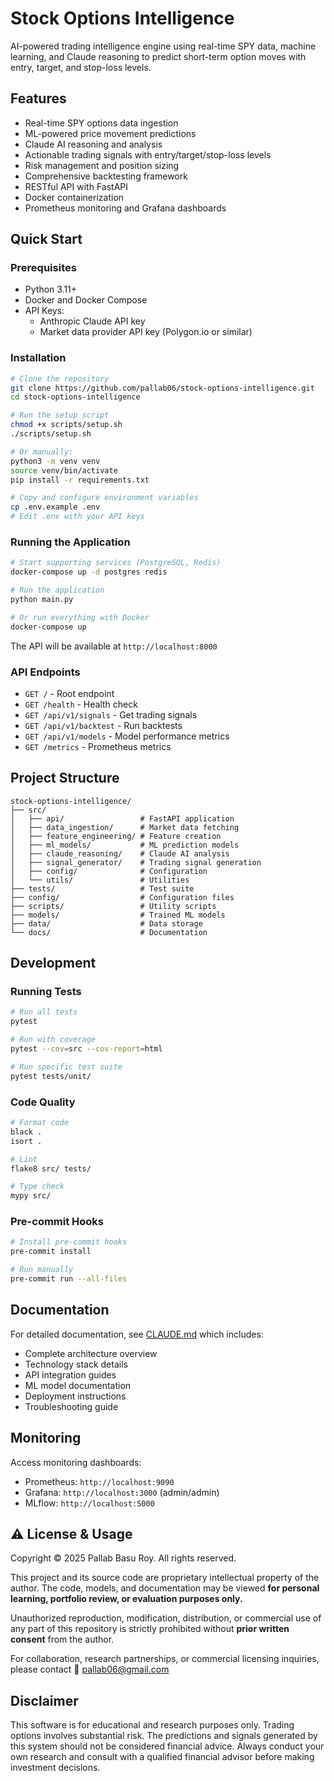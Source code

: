 # Stock Options Intelligence

AI-powered trading intelligence engine using real-time SPY data, machine learning, and Claude reasoning to predict short-term option moves with entry, target, and stop-loss levels.

## Features

- Real-time SPY options data ingestion
- ML-powered price movement predictions
- Claude AI reasoning and analysis
- Actionable trading signals with entry/target/stop-loss levels
- Risk management and position sizing
- Comprehensive backtesting framework
- RESTful API with FastAPI
- Docker containerization
- Prometheus monitoring and Grafana dashboards

## Quick Start

### Prerequisites

- Python 3.11+
- Docker and Docker Compose
- API Keys:
  - Anthropic Claude API key
  - Market data provider API key (Polygon.io or similar)

### Installation

```bash
# Clone the repository
git clone https://github.com/pallab06/stock-options-intelligence.git
cd stock-options-intelligence

# Run the setup script
chmod +x scripts/setup.sh
./scripts/setup.sh

# Or manually:
python3 -m venv venv
source venv/bin/activate
pip install -r requirements.txt

# Copy and configure environment variables
cp .env.example .env
# Edit .env with your API keys
```

### Running the Application

```bash
# Start supporting services (PostgreSQL, Redis)
docker-compose up -d postgres redis

# Run the application
python main.py

# Or run everything with Docker
docker-compose up
```

The API will be available at `http://localhost:8000`

### API Endpoints

- `GET /` - Root endpoint
- `GET /health` - Health check
- `GET /api/v1/signals` - Get trading signals
- `GET /api/v1/backtest` - Run backtests
- `GET /api/v1/models` - Model performance metrics
- `GET /metrics` - Prometheus metrics

## Project Structure

```
stock-options-intelligence/
├── src/
│   ├── api/                 # FastAPI application
│   ├── data_ingestion/      # Market data fetching
│   ├── feature_engineering/ # Feature creation
│   ├── ml_models/           # ML prediction models
│   ├── claude_reasoning/    # Claude AI analysis
│   ├── signal_generator/    # Trading signal generation
│   ├── config/              # Configuration
│   └── utils/               # Utilities
├── tests/                   # Test suite
├── config/                  # Configuration files
├── scripts/                 # Utility scripts
├── models/                  # Trained ML models
├── data/                    # Data storage
└── docs/                    # Documentation
```

## Development

### Running Tests

```bash
# Run all tests
pytest

# Run with coverage
pytest --cov=src --cov-report=html

# Run specific test suite
pytest tests/unit/
```

### Code Quality

```bash
# Format code
black .
isort .

# Lint
flake8 src/ tests/

# Type check
mypy src/
```

### Pre-commit Hooks

```bash
# Install pre-commit hooks
pre-commit install

# Run manually
pre-commit run --all-files
```

## Documentation

For detailed documentation, see [CLAUDE.md](./CLAUDE.md) which includes:

- Complete architecture overview
- Technology stack details
- API integration guides
- ML model documentation
- Deployment instructions
- Troubleshooting guide

## Monitoring

Access monitoring dashboards:

- Prometheus: `http://localhost:9090`
- Grafana: `http://localhost:3000` (admin/admin)
- MLflow: `http://localhost:5000`

## ⚠️ License & Usage

Copyright © 2025 Pallab Basu Roy. All rights reserved.

This project and its source code are proprietary intellectual property of the author.
The code, models, and documentation may be viewed **for personal learning, portfolio review, or evaluation purposes only.**

Unauthorized reproduction, modification, distribution, or commercial use of any part of this repository is strictly prohibited without **prior written consent** from the author.

For collaboration, research partnerships, or commercial licensing inquiries, please contact
📧 [pallab06@gmail.com](mailto:pallab06@gmail.com)

## Disclaimer

This software is for educational and research purposes only. Trading options involves substantial risk. The predictions and signals generated by this system should not be considered financial advice. Always conduct your own research and consult with a qualified financial advisor before making investment decisions.
